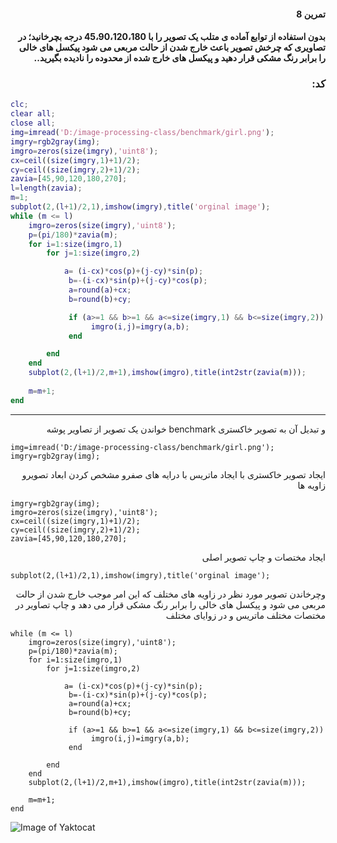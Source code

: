 <div dir="rtl">

#### تمرین 8
#### بدون استفاده از توابع آماده ی متلب یک تصویر را با 45،90،120،180 درجه بچرخانید؛ در تصاویری که چرخش تصویر باعث خارج شدن از حالت مربعی می شود پیکسل های خالی را برابر رنگ مشکی قرار دهید و پیکسل های خارج شده از محدوده را نادیده بگیرید..    <br />
### کد:
</div>

```matlab
clc;
clear all;
close all;
img=imread('D:/image-processing-class/benchmark/girl.png');
imgry=rgb2gray(img);
imgro=zeros(size(imgry),'uint8');
cx=ceil((size(imgry,1)+1)/2);
cy=ceil((size(imgry,2)+1)/2);
zavia=[45,90,120,180,270];
l=length(zavia);
m=1;
subplot(2,(l+1)/2,1),imshow(imgry),title('orginal image');
while (m <= l)
    imgro=zeros(size(imgry),'uint8');
    p=(pi/180)*zavia(m);
    for i=1:size(imgro,1)
        for j=1:size(imgro,2)

            a= (i-cx)*cos(p)+(j-cy)*sin(p);
             b=-(i-cx)*sin(p)+(j-cy)*cos(p);
             a=round(a)+cx;
             b=round(b)+cy;

             if (a>=1 && b>=1 && a<=size(imgry,1) && b<=size(imgry,2))
                  imgro(i,j)=imgry(a,b);        
             end

        end
    end
    subplot(2,(l+1)/2,m+1),imshow(imgro),title(int2str(zavia(m)));
    
    m=m+1;
end
```
---
<div dir="rtl">
و تبدیل آن به تصویر خاکستری benchmark خواندن یک تصویر از تصاویر پوشه 
</div>    

```
img=imread('D:/image-processing-class/benchmark/girl.png');
imgry=rgb2gray(img);
```
<div dir="rtl">
ایجاد تصویر خاکستری با ایجاد ماتریس با درایه های صفرو مشخص کردن ابعاد تصویرو زاویه ها  
</div> 

```
imgry=rgb2gray(img);
imgro=zeros(size(imgry),'uint8');
cx=ceil((size(imgry,1)+1)/2);
cy=ceil((size(imgry,2)+1)/2);
zavia=[45,90,120,180,270];

```
<div dir="rtl">
    ایجاد مختصات و چاپ تصویر اصلی
</div> 

```
subplot(2,(l+1)/2,1),imshow(imgry),title('orginal image');
```
<div dir="rtl">
  وچرخاندن تصویر مورد نظر در زاویه های مختلف که این امر موجب خارج شدن از حالت مربعی می شود و پیکسل های خالی را برابر رنگ مشکی قرار می دهد و چاپ تصاویر در مختصات مختلف ماتریس و در زوایای مختلف
</div> 

```
while (m <= l)
    imgro=zeros(size(imgry),'uint8');
    p=(pi/180)*zavia(m);
    for i=1:size(imgro,1)
        for j=1:size(imgro,2)

            a= (i-cx)*cos(p)+(j-cy)*sin(p);
             b=-(i-cx)*sin(p)+(j-cy)*cos(p);
             a=round(a)+cx;
             b=round(b)+cy;

             if (a>=1 && b>=1 && a<=size(imgry,1) && b<=size(imgry,2))
                  imgro(i,j)=imgry(a,b);        
             end

        end
    end
    subplot(2,(l+1)/2,m+1),imshow(imgro),title(int2str(zavia(m)));
    
    m=m+1;
end
```
![Image of Yaktocat](0)
